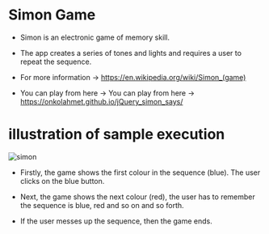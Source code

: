 # Simon Game
- Simon is an electronic game of memory skill.

- The app creates a series of tones and lights and requires a user to repeat the sequence.

- For more information -> https://en.wikipedia.org/wiki/Simon_(game)

- You can play from here -> You can play from here -> https://onkolahmet.github.io/jQuery_simon_says/

# illustration of sample execution





   ![simon](https://user-images.githubusercontent.com/62245004/91594055-ede0ec00-e969-11ea-9576-c07151748130.gif)




- Firstly, the game shows the first colour in the sequence (blue). The user clicks on the blue button.

- Next, the game shows the next colour (red), the user has to remember the sequence is blue, red and so on and so forth.

- If the user messes up the sequence, then the game ends.








